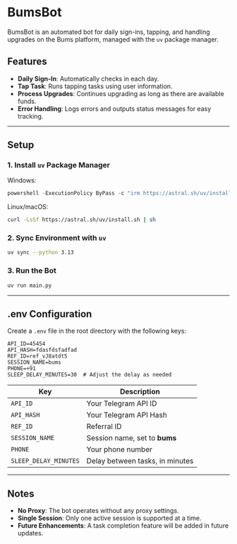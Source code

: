 # BumsBot

BumsBot is an automated bot for daily sign-ins, tapping, and handling upgrades on the Bums platform, managed with the `uv` package manager.

## Features

- **Daily Sign-In**: Automatically checks in each day.
- **Tap Task**: Runs tapping tasks using user information.
- **Process Upgrades**: Continues upgrading as long as there are available funds.
- **Error Handling**: Logs errors and outputs status messages for easy tracking.

---

## Setup

### 1. Install `uv` Package Manager

Windows:

```powershell
powershell -ExecutionPolicy ByPass -c "irm https://astral.sh/uv/install.ps1 | iex"
```

Linux/macOS:

```bash
curl -LsSf https://astral.sh/uv/install.sh | sh
```

### 2. Sync Environment with `uv`

```bash
uv sync --python 3.13
```

### 3. Run the Bot

```bash
uv run main.py
```

---

## .env Configuration

Create a `.env` file in the root directory with the following keys:

```plaintext
API_ID=45454
API_HASH=fdasfdsfadfad
REF_ID=ref_vJ8atdt5
SESSION_NAME=bums
PHONE=+91
SLEEP_DELAY_MINUTES=30  # Adjust the delay as needed
```

| Key                   | Description                     |
| --------------------- | ------------------------------- |
| `API_ID`              | Your Telegram API ID            |
| `API_HASH`            | Your Telegram API Hash          |
| `REF_ID`              | Referral ID                     |
| `SESSION_NAME`        | Session name, set to **bums**   |
| `PHONE`               | Your phone number               |
| `SLEEP_DELAY_MINUTES` | Delay between tasks, in minutes |

---

## Notes

- **No Proxy**: The bot operates without any proxy settings.
- **Single Session**: Only one active session is supported at a time.
- **Future Enhancements**: A task completion feature will be added in future updates.
